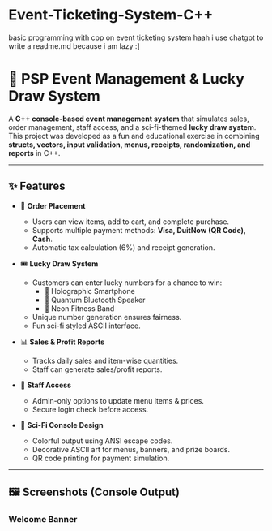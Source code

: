 # Event-Ticketing-System-C++
basic programming with cpp on event ticketing system
haah i use chatgpt to write a readme.md because i am lazy :]
# 🎉 PSP Event Management & Lucky Draw System

A **C++ console-based event management system** that simulates sales, order management, staff access, and a sci-fi-themed **lucky draw system**.  
This project was developed as a fun and educational exercise in combining **structs, vectors, input validation, menus, receipts, randomization, and reports** in C++.  

---

## ✨ Features

- 🛒 **Order Placement**
  - Users can view items, add to cart, and complete purchase.
  - Supports multiple payment methods: **Visa, DuitNow (QR Code), Cash**.
  - Automatic tax calculation (6%) and receipt generation.

- 🎟️ **Lucky Draw System**
  - Customers can enter lucky numbers for a chance to win:
    - 🥇 Holographic Smartphone
    - 🥈 Quantum Bluetooth Speaker
    - 🥉 Neon Fitness Band
  - Unique number generation ensures fairness.
  - Fun sci-fi styled ASCII interface.

- 📊 **Sales & Profit Reports**
  - Tracks daily sales and item-wise quantities.
  - Staff can generate sales/profit reports.

- 🔑 **Staff Access**
  - Admin-only options to update menu items & prices.
  - Secure login check before access.

- 🎨 **Sci-Fi Console Design**
  - Colorful output using ANSI escape codes.
  - Decorative ASCII art for menus, banners, and prize boards.
  - QR code printing for payment simulation.

---

## 🖼️ Screenshots (Console Output)

### Welcome Banner

